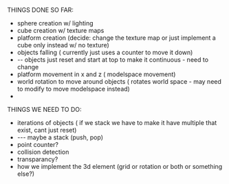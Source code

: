 THINGS DONE SO FAR:
- sphere creation w/ lighting
- cube creation w/ texture maps
- platform creation (decide: change the texture map or just implement a cube only instead w/ no texture)
- objects falling ( currently just uses a counter to move it down)
- -- objects just reset and start at top to make it continuous - need to change
- platform movement in x and z ( modelspace movement)
- world rotation to move around objects ( rotates world space - may need to modify to move modelspace instead)
- 

THINGS WE NEED TO DO:
- iterations of objects ( if we stack we have to make it have multiple that exist, cant just reset)
- --- maybe a stack (push, pop)
- point counter?
- collision detection
- transparancy?
- how we implement the 3d element (grid or rotation or both or something else?)
